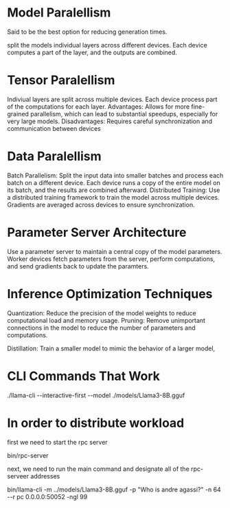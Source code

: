 # Model Paralellism
Said to be the best option for reducing generation times.

split the models individual layers across different devices.
Each device computes a part of the layer, and the outputs are combined.
# Tensor Paralellism
Indiviual layers are split across multiple devices. Each device process
part of the computations for each layer. 
Advantages: Allows for more fine-grained parallelism, which can lead to substantial
speedups, especially for very large models. 
Disadvantages: Requires careful synchronization and communication between devices
# Data Paralellism
Batch Parallelism: Split the input data into smaller batches and process each
batch on a different device. Each device runs a copy of the entire model on its
batch, and the results are combined afterward.
Distributed Training: Use a distributed training framework to train the model
across multiple devices. Gradients are averaged across devices to ensure 
synchronization.
# Parameter Server Architecture
Use a parameter server to maintain a central copy of the model parameters.
Worker devices fetch parameters from the server, perform computations, and send
gradients back to update the paramters. 
# Inference Optimization Techniques
Quantization: Reduce the precision of the model weights to reduce computational 
load and memory usage.
Pruning: Remove unimportant connections in the model to reduce the number of
parameters and computations.

Distillation: Train a smaller model to mimic the behavior of a larger model,


# CLI Commands That Work

 ./llama-cli --interactive-first --model ./models/Llama3-8B.gguf


# In order to distribute workload

first we need to start the rpc server

bin/rpc-server


next, we need to run the main command and designate all of the rpc-serveer addresses

bin/llama-cli -m ../models/Llama3-8B.gguf -p "Who is andre agassi?" -n 64 --r
pc 0.0.0.0:50052 -ngl 99


